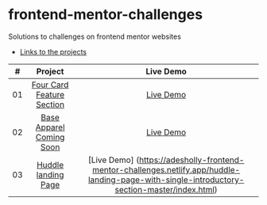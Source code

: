 # frontend-mentor-challenges
Solutions to challenges on frontend mentor websites
- [Links to the projects](https://adesholly-frontend-mentor-challenges.netlify.app/)


|  #  |            Project             | Live Demo |
| :-: | :----------------------------: | :-------: |
| 01  |       [Four Card Feature Section](https://github.com/Adesholly/frontend-mentor-challenges/tree/master/four-card-feature-section-master)       | [Live Demo](https://adesholly-frontend-mentor-challenges.netlify.app/four-card-feature-section-master/index.html)  |
| 02  |     [Base Apparel Coming Soon](https://github.com/Adesholly/frontend-mentor-challenges/tree/master/base-apparel-coming-soon-master)    | [Live Demo](https://adesholly-frontend-mentor-challenges.netlify.app/base-apparel-coming-soon-master/index.html)  |
| 03  |     [Huddle landing Page](https://github.com/Adesholly/frontend-mentor-challenges/tree/master/huddle-landing-page-with-single-introductory-section-master)   |  [Live Demo] (https://adesholly-frontend-mentor-challenges.netlify.app/huddle-landing-page-with-single-introductory-section-master/index.html) |
